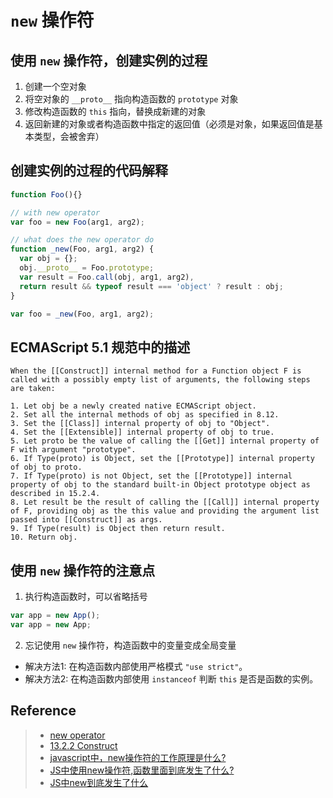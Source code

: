 # `new` 操作符

## 使用 `new` 操作符，创建实例的过程
1. 创建一个空对象
2. 将空对象的 `__proto__` 指向构造函数的 `prototype` 对象
3. 修改构造函数的 `this` 指向，替换成新建的对象
4. 返回新建的对象或者构造函数中指定的返回值（必须是对象，如果返回值是基本类型，会被舍弃）

## 创建实例的过程的代码解释
```javascript
function Foo(){}

// with new operator
var foo = new Foo(arg1, arg2);

// what does the new operator do
function _new(Foo, arg1, arg2) {
  var obj = {};
  obj.__proto__ = Foo.prototype;
  var result = Foo.call(obj, arg1, arg2),
  return result && typeof result === 'object' ? result : obj;
}

var foo = _new(Foo, arg1, arg2);
```

## ECMAScript 5.1 规范中的描述
```
When the [[Construct]] internal method for a Function object F is called with a possibly empty list of arguments, the following steps are taken:

1. Let obj be a newly created native ECMAScript object.
2. Set all the internal methods of obj as specified in 8.12.
3. Set the [[Class]] internal property of obj to "Object".
4. Set the [[Extensible]] internal property of obj to true.
5. Let proto be the value of calling the [[Get]] internal property of F with argument "prototype".
6. If Type(proto) is Object, set the [[Prototype]] internal property of obj to proto.
7. If Type(proto) is not Object, set the [[Prototype]] internal property of obj to the standard built-in Object prototype object as described in 15.2.4.
8. Let result be the result of calling the [[Call]] internal property of F, providing obj as the this value and providing the argument list passed into [[Construct]] as args.
9. If Type(result) is Object then return result.
10. Return obj.
```

## 使用 `new` 操作符的注意点
1. 执行构造函数时，可以省略括号
```javascript
var app = new App();
var app = new App;
```

2. 忘记使用 `new` 操作符，构造函数中的变量变成全局变量
 - 解决方法1: 在构造函数内部使用严格模式 `"use strict"`。
 - 解决方法2: 在构造函数内部使用 `instanceof` 判断 `this` 是否是函数的实例。

## Reference
> - [new operator](https://developer.mozilla.org/en-US/docs/Web/JavaScript/Reference/Operators/new)
> - [13.2.2 Construct](http://www.ecma-international.org/ecma-262/5.1/#sec-13.2.2)
> - [javascript中，new操作符的工作原理是什么?](https://www.zhihu.com/question/36440948)
> - [JS中使用new操作符,函数里面到底发生了什么?](http://zhenghaoju700.blog.163.com/blog/static/13585951820146271446717/)
> - [JS中new到底发生了什么](http://warjiang.github.io/devcat/2016/05/12/JS中new到底发生了什么/)
